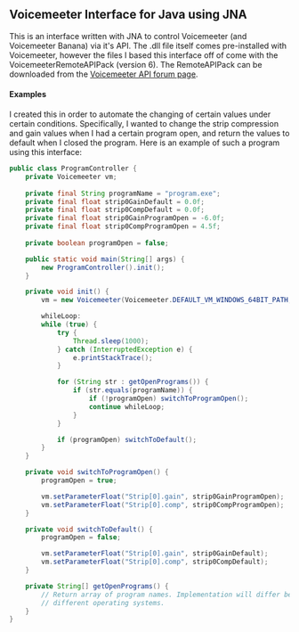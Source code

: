 ## Voicemeeter Interface for Java using JNA

This is an interface written with JNA to control Voicemeeter (and Voicemeeter 
Banana) via it's API. The .dll file itself comes pre-installed with Voicemeeter,
however the files I based this interface off of come with the 
VoicemeeterRemoteAPIPack (version 6). The RemoteAPIPack can be downloaded from the 
[Voicemeeter API forum page](https://forum.vb-audio.com/viewtopic.php?f=8&t=346&sid=74a4f83ebfdb023cb2bf544f7f80827d). 

#### Examples

I created this in order to automate the changing of certain values under certain 
conditions. Specifically, I wanted to change the strip compression and gain values
when I had a certain program open, and return the values to default when I closed the
program. Here is an example of such a program using this interface:

```java
public class ProgramController {
    private Voicemeeter vm;
    
    private final String programName = "program.exe";
    private final float strip0GainDefault = 0.0f;
    private final float strip0CompDefault = 0.0f;
    private final float strip0GainProgramOpen = -6.0f;
    private final float strip0CompProgramOpen = 4.5f;
    
    private boolean programOpen = false;

    public static void main(String[] args) {
        new ProgramController().init();
    }

    private void init() {
        vm = new Voicemeeter(Voicemeeter.DEFAULT_VM_WINDOWS_64BIT_PATH, true);

        whileLoop:
        while (true) {
            try {
                Thread.sleep(1000);
            } catch (InterruptedException e) {
                e.printStackTrace();
            }

            for (String str : getOpenPrograms()) {
                if (str.equals(programName)) {
                    if (!programOpen) switchToProgramOpen();
                    continue whileLoop;
                }
            }

            if (programOpen) switchToDefault();
        }
    }

    private void switchToProgramOpen() {
        programOpen = true;

        vm.setParameterFloat("Strip[0].gain", strip0GainProgramOpen);
        vm.setParameterFloat("Strip[0].comp", strip0CompProgramOpen);
    }

    private void switchToDefault() {
        programOpen = false;

        vm.setParameterFloat("Strip[0].gain", strip0GainDefault);
        vm.setParameterFloat("Strip[0].comp", strip0CompDefault);
    }

    private String[] getOpenPrograms() {
        // Return array of program names. Implementation will differ between 
        // different operating systems. 
    }
}
```
